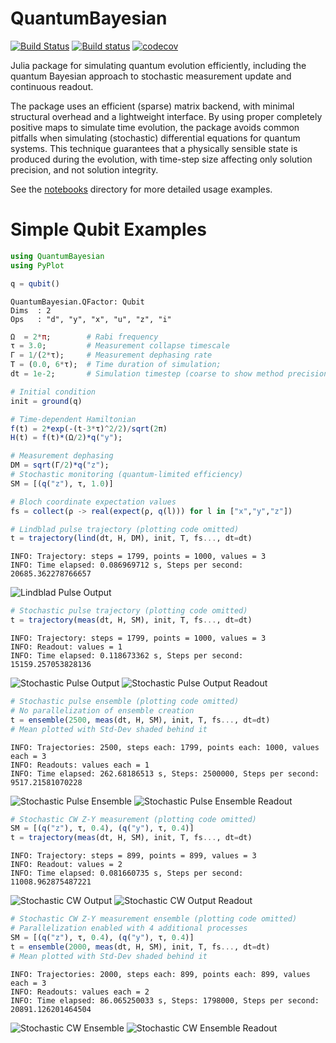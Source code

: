 # QuantumBayesian

[![Build Status](https://travis-ci.org/justindressel/QuantumBayesian.svg?branch=master)](https://travis-ci.org/justindressel/QuantumBayesian)
[![Build status](https://ci.appveyor.com/api/projects/status/dymo8l07qn610enr?svg=true)](https://ci.appveyor.com/project/justindressel/quantumbayesian)
[![codecov](https://codecov.io/gh/justindressel/QuantumBayesian/branch/master/graph/badge.svg)](https://codecov.io/gh/justindressel/QuantumBayesian)

Julia package for simulating quantum evolution efficiently, including the quantum Bayesian approach to stochastic measurement update and continuous readout.

The package uses an efficient (sparse) matrix backend, with minimal structural overhead and a lightweight interface. By using proper completely positive maps to simulate time evolution, the package avoids common pitfalls when simulating (stochastic) differential equations for quantum systems. This technique guarantees that a physically sensible state is produced during the evolution, with time-step size affecting only solution precision, and not solution integrity.

See the [notebooks](notebooks) directory for more detailed usage examples.

# Simple Qubit Examples
```julia
using QuantumBayesian
using PyPlot

q = qubit()
```

    QuantumBayesian.QFactor: Qubit
    Dims  : 2
    Ops   : "d", "y", "x", "u", "z", "i"

```julia
Ω  = 2*π;        # Rabi frequency
τ = 3.0;         # Measurement collapse timescale
Γ = 1/(2*τ);     # Measurement dephasing rate
T = (0.0, 6*τ);  # Time duration of simulation;
dt = 1e-2;       # Simulation timestep (coarse to show method precision)

# Initial condition
init = ground(q)

# Time-dependent Hamiltonian
f(t) = 2*exp(-(t-3*τ)^2/2)/sqrt(2π)
H(t) = f(t)*(Ω/2)*q("y");

# Measurement dephasing
DM = sqrt(Γ/2)*q("z");
# Stochastic monitoring (quantum-limited efficiency)
SM = [(q("z"), τ, 1.0)]

# Bloch coordinate expectation values 
fs = collect(ρ -> real(expect(ρ, q(l))) for l in ["x","y","z"])

# Lindblad pulse trajectory (plotting code omitted)
t = trajectory(lind(dt, H, DM), init, T, fs..., dt=dt)
```

    INFO: Trajectory: steps = 1799, points = 1000, values = 3
    INFO: Time elapsed: 0.086969712 s, Steps per second: 20685.362278766657

![Lindblad Pulse Output](img/BlochRabiPulse.png)

```julia
# Stochastic pulse trajectory (plotting code omitted)
t = trajectory(meas(dt, H, SM), init, T, fs..., dt=dt)
```

    INFO: Trajectory: steps = 1799, points = 1000, values = 3
    INFO: Readout: values = 1
    INFO: Time elapsed: 0.118673362 s, Steps per second: 15159.257053828136

![Stochastic Pulse Output](img/BlochRabiPulseStochastic.png)
![Stochastic Pulse Output Readout](img/BlochRabiPulseStochasticReadout.png)

```julia
# Stochastic pulse ensemble (plotting code omitted)
# No parallelization of ensemble creation
t = ensemble(2500, meas(dt, H, SM), init, T, fs..., dt=dt)
# Mean plotted with Std-Dev shaded behind it
```

    INFO: Trajectories: 2500, steps each: 1799, points each: 1000, values each = 3
    INFO: Readouts: values each = 1
    INFO: Time elapsed: 262.68186513 s, Steps: 2500000, Steps per second: 9517.21581070228

![Stochastic Pulse Ensemble](img/BlochRabiPulseAverage2500.png)
![Stochastic Pulse Ensemble Readout](img/BlochRabiPulseAverage2500Readout.png)


```julia
# Stochastic CW Z-Y measurement (plotting code omitted)
SM = [(q("z"), τ, 0.4), (q("y"), τ, 0.4)]
t = trajectory(meas(dt, H, SM), init, T, fs..., dt=dt)
```

    INFO: Trajectory: steps = 899, points = 899, values = 3
    INFO: Readout: values = 2
    INFO: Time elapsed: 0.081660735 s, Steps per second: 11008.962875487221

![Stochastic CW Output](img/BlochRabiCWStochasticZY.png)
![Stochastic CW Output Readout](img/BlochRabiCWStochasticZYReadout.png)

```julia
# Stochastic CW Z-Y measurement ensemble (plotting code omitted)
# Parallelization enabled with 4 additional processes
SM = [(q("z"), τ, 0.4), (q("y"), τ, 0.4)]
t = ensemble(2000, meas(dt, H, SM), init, T, fs..., dt=dt)
# Mean plotted with Std-Dev shaded behind it
```

    INFO: Trajectories: 2000, steps each: 899, points each: 899, values each = 3
    INFO: Readouts: values each = 2
    INFO: Time elapsed: 86.065250033 s, Steps: 1798000, Steps per second: 20891.126201464504

![Stochastic CW Ensemble](img/BlochRabiCWStochasticZYAverage2000.png)
![Stochastic CW Ensemble Readout](img/BlochRabiCWStochasticZYReadoutAverage2000.png)
